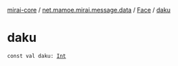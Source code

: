 [mirai-core](../../index.md) / [net.mamoe.mirai.message.data](../index.md) / [Face](index.md) / [daku](./daku.md)

# daku

`const val daku: `[`Int`](https://kotlinlang.org/api/latest/jvm/stdlib/kotlin/-int/index.html)